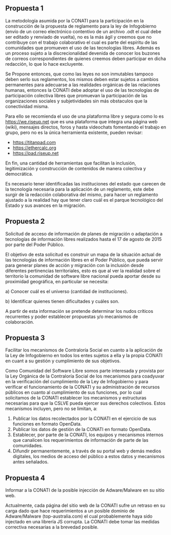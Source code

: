 
## Propuesta 1

La metodología asumida por la CONATI para la participación en la construcción de la propuesta 
de reglamento para la ley de Infogobierno (envío de un correo electrónico contentivo de un archivo 
.odt el cual debe ser editado y renviado de vuelta), no es la más ágil y creemos que no contribuye
con el trabajo colaborativo el cual es parte del espíritu de las comunidades que promueven el uso 
de las tecnologías libres. Además es un proceso sujeto a la discrecionalidad devenida de conocer
los buzones de correos correspondientes de quienes creemos deben participar en dicha redacción, lo 
que lo hace excluyente.

Se Propone entonces, que como las leyes no son inmutables tampoco deben serlo sus reglamentos, los 
mismos deben estar sujetos a cambios permanentes para adecuarse a las realidades orgánicas de las 
relaciones humanas, entonces la CONATI debe adoptar el uso de las tecnologías de participación 
colectiva libres que promuevan la participación de las organizaciones sociales y subjetividades sin
más obstaculos que la conectividad misma.

Para ello se recomienda el uso de una plataforma libre y segura como lo es https://we.riseup.net
que es una plataforma que integra una página web (wiki), mensajes directos, foros y hasta videochats
fomentando el trabajo en grupo, pero no es la única herramienta existente, pueden revisar:

* https://titanpad.com
* https://ethercalc.org
* https://pad.riseup.net

En fin, una cantidad de herramientas que facilitan la inclusión, legitimización y construcción de 
contenidos de manera colectiva y democrática.

Es necesario tener identificadas las instituciones del estado que carecen de la tecnología necesaria para la aplicación de un reglamento, este debe surgir de la redacción colaborativa del mismo, para hacer un reglamento ajustado a la realidad hay que tener claro cuál es el parque tecnológico del Estado y sus avances en la migración.

## Propuesta 2

Solicitud de acceso de información de planes de migración o adaptación a tecnologías de información libres realizados hasta el 17 de agosto de 2015 por parte del Poder Público.

El objetivo de esta solicitud es construir un mapa de la situación actual de las tecnologías de información libres en el Poder Público, que pueda servir para generar planes de acción y migración con la inclusión desde diferentes pertinencias territoriales, esto es que al ver la realidad sobre el territorio la comunidad de software libre nacional pueda aportar desde su proximidad geográfica,  en particular se necesita:

a) Conocer cuál es el universo (cantidad de instituciones).

b) Identificar quienes tienen dificultades y cuáles son.

A partir de esta información se pretende determinar los nudos críticos recurrentes y poder establecer propuestas y/o mecanismos de colaboración.

## Propuesta 3

Facilitar los mecanismos de Contraloría Social en cuanto a la aplicación de la Ley de Infogobierno en todos los entes sujetos a ella y la propia CONATI en cuant a su gestión y cumplimiento de sus objetivos.

Como Comunidad del Software Libre somos parte interesada y provista por la Ley Orgánica de la Contraloría Social de los mecanismos para coadyuvar en la verificación del cumplimiento de la Ley de Infogobierno y para verificar el funcionamiento de la CONATI y su administración de recursos públicos en cuanto al cumplimiento de sus funciones, por lo cual solicitamos de la CONATI establecer los mecanismos y estructuras necesarias para que la CSLVE pueda ejercer sus derechos colectivos. Estos mecanismos incluyen, pero no se limitan, a:

1. Publicar los datos recolectados por la CONATI en el ejercicio de sus funciones en formato OpenData.
2. Publicar los datos de gestión de la CONATI en formato OpenData.
3. Establecer, por parte de la CONATI, los equipos y mecanismos internos que canalicen los requerimientos de información de parte de las comunidades.
4. Difundir permanentemente, a través de su portal web y demás medios digitales, los medios de acceso del público a estos datos y mecanismos antes señalados.

## Propuesta 4

Informar a la CONATI de la posible injección de Adware/Malware en su sitio web.

Actualmente, cada página del sitio web de la CONATI sufre un retraso en su carga dado que hace requerimientos a un posible dominio de Adware/Malware (top-australia.com) el cual probablemente haya sido injectado en una librería JS corrupta. La CONATI debe tomar las medidas correctiva necesarias a la brevedad posible.
